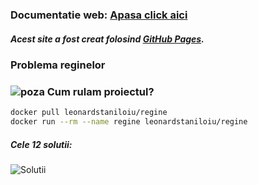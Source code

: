 ### Documentatie web: [Apasa click aici](leonardstaniloiu.github.io)
##### Acest site a fost creat folosind [GitHub Pages](https://pages.github.com/).

###  Problema reginelor

### ![poza](https://www.simpleimageresizer.com/_uploads/photos/b013fbce/images-removebg-preview_1_2_30x30.png) Cum rulam proiectul?
 ```bash
docker pull leonardstaniloiu/regine
docker run --rm --name regine leonardstaniloiu/regine
```


##### Cele 12 solutii:

![Solutii](https://user-images.githubusercontent.com/24358394/40299747-ef2f154a-5cef-11e8-8797-e885ee97f966.png)

